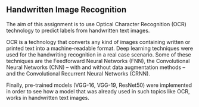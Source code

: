 ## Handwritten Image Recognition

The aim of this assignment is to use Optical Character Recognition (OCR) technology to predict labels from handwritten text images.

OCR is a technology that converts any kind of images containing written or printed text into a machine-readable format. Deep learning techniques were used for the handwriting recognition in a real case scenario. Some of these techniques are the Feedforward Neural Networks (FNN), the Convolutional Neural Networks (CNN) – with and without data augmentation methods – and the Convolutional Recurrent Neural Networks (CRNN). 

Finally, pre-trained models (VGG-16, VGG-19, ResNet50) were implemented in order to see how a model that was already used in such topics like OCR, works in handwritten text images.
